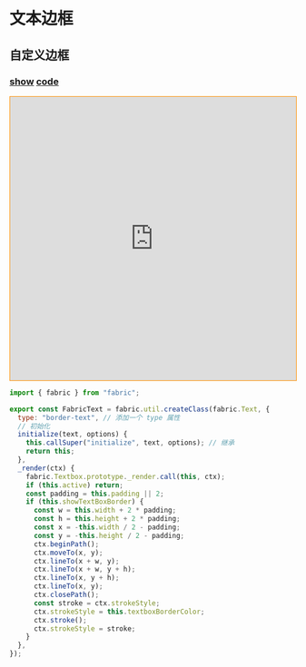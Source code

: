 # 文本边框

## 自定义边框

### [**show**](https://zhuanwan.github.io/web/fabric/文本/文本边框1) [**code**](https://github.com/zhuanwan/web-page/tree/master/docs/fabric/文本/文本边框1.jsx)

<iframe height=500 width='100%' style="border: 1px solid #ff9000" frameborder=1 allowfullscreen="true" src="https://zhuanwan.github.io/web/fabric/文本/文本边框1">  
 </iframe>

```js
import { fabric } from "fabric";

export const FabricText = fabric.util.createClass(fabric.Text, {
  type: "border-text", // 添加一个 type 属性
  // 初始化
  initialize(text, options) {
    this.callSuper("initialize", text, options); // 继承
    return this;
  },
  _render(ctx) {
    fabric.Textbox.prototype._render.call(this, ctx);
    if (this.active) return;
    const padding = this.padding || 2;
    if (this.showTextBoxBorder) {
      const w = this.width + 2 * padding;
      const h = this.height + 2 * padding;
      const x = -this.width / 2 - padding;
      const y = -this.height / 2 - padding;
      ctx.beginPath();
      ctx.moveTo(x, y);
      ctx.lineTo(x + w, y);
      ctx.lineTo(x + w, y + h);
      ctx.lineTo(x, y + h);
      ctx.lineTo(x, y);
      ctx.closePath();
      const stroke = ctx.strokeStyle;
      ctx.strokeStyle = this.textboxBorderColor;
      ctx.stroke();
      ctx.strokeStyle = stroke;
    }
  },
});
```
